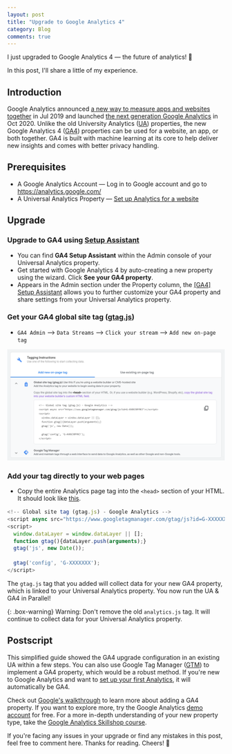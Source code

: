 ```yaml
---
layout: post
title: "Upgrade to Google Analytics 4"
category: Blog
comments: true
---
```

I just upgraded to Google Analytics 4 — the future of analytics! 🔮

In this post, I'll share a little of my experience.

## Introduction

Google Analytics announced [a new way to measure apps and websites together](https://blog.google/products/marketingplatform/analytics/new-way-unify-app-and-website-measurement-google-analytics/) in Jul 2019 and launched [the next generation Google Analytics](https://blog.google/products/marketingplatform/analytics/new_google_analytics/) in Oct 2020. Unlike the old University Analytics ([UA](https://support.google.com/analytics/answer/10220206)) properties, the new Google Analytics 4 ([GA4](https://support.google.com/analytics/answer/10089681)) properties can be used for a website, an app, or both together. GA4 is built with machine learning at its core to help deliver new insights and comes with better privacy handling.

## Prerequisites

- A Google Analytics Account — Log in to Google account and go to <https://analytics.google.com/>
- A Universal Analytics Property — [Set up Analytics for a website](https://support.google.com/analytics/answer/10269537)

## Upgrade

### Upgrade to GA4 using [Setup Assistant](https://support.google.com/analytics/answer/10312255)
- You can find **GA4 Setup Assistant** within the Admin console of your Universal Analytics property.
- Get started with Google Analytics 4 by auto-creating a new property using the wizard. Click **See your GA4 property**.
- Appears in the Admin section under the Property column, the [[GA4] Setup Assistant](https://support.google.com/analytics/answer/10110290) allows you to further customize your GA4 property and share settings from your Universal Analytics property.

### Get your GA4 global site tag ([gtag.js](https://support.google.com/analytics/answer/10220869))

- `GA4 Admin` --> `Data Streams` --> `Click your stream` --> `Add new on-page tag`

![gtag.js](/blog/assets/images/gtag.png)

### Add your tag directly to your web pages

- Copy the entire Analytics page tag into the `<head>` section of your HTML. It should look like [this](https://github.com/qiaohuang/qiaohuang.github.io/blob/master/_includes/google-analytics.html "This link takes you to my google-analytics source code").

```javascript
<!-- Global site tag (gtag.js) - Google Analytics -->
<script async src="https://www.googletagmanager.com/gtag/js?id=G-XXXXXXX"></script>
<script>
  window.dataLayer = window.dataLayer || [];
  function gtag(){dataLayer.push(arguments);}
  gtag('js', new Date());

  gtag('config', 'G-XXXXXXX');
</script>
```

The `gtag.js` tag that you added will collect data for your new GA4 property, which is linked to your Universal Analytics property. You now run the UA & GA4 in Parallel!

{: .box-warning}
Warning: Don't remove the old `analytics.js` tag. It will continue to collect data for your Universal Analytics property.

## Postscript

This simplified guide showed the GA4 upgrade configuration in an existing UA within a few steps. You can also use Google Tag Manager ([GTM](https://support.google.com/tagmanager/answer/6102821)) to implement a GA4 property, which would be a robust method. If you're new to Google Analytics and want to [set up your first Analytics](https://support.google.com/analytics/answer/9306384), it will automatically be GA4.

Check out [Google's walkthrough](https://support.google.com/analytics/answer/9744165) to learn more about adding a GA4 property. If you want to explore more, try the Google Analytics [demo account](https://support.google.com/analytics/answer/6367342) for free. For a more in-depth understanding of your new property type, take the [Google Analytics Skillshop course](https://skillshop.exceedlms.com/student/path/66729/).

If you're facing any issues in your upgrade or find any mistakes in this post, feel free to comment here. Thanks for reading. Cheers! 🍻